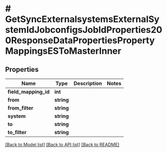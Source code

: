 # # GetSyncExternalsystemsExternalSystemIdJobconfigsJobIdProperties200ResponseDataPropertiesPropertyMappingsESToMasterInner

## Properties

Name | Type | Description | Notes
------------ | ------------- | ------------- | -------------
**field_mapping_id** | **int** |  |
**from** | **string** |  |
**from_filter** | **string** |  |
**system** | **string** |  |
**to** | **string** |  |
**to_filter** | **string** |  |

[[Back to Model list]](../../README.md#models) [[Back to API list]](../../README.md#endpoints) [[Back to README]](../../README.md)
